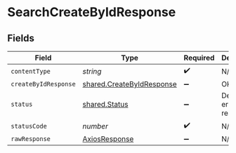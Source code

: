 # SearchCreateByIdResponse


## Fields

| Field                                                                  | Type                                                                   | Required                                                               | Description                                                            |
| ---------------------------------------------------------------------- | ---------------------------------------------------------------------- | ---------------------------------------------------------------------- | ---------------------------------------------------------------------- |
| `contentType`                                                          | *string*                                                               | :heavy_check_mark:                                                     | N/A                                                                    |
| `createByIdResponse`                                                   | [shared.CreateByIdResponse](../../models/shared/createbyidresponse.md) | :heavy_minus_sign:                                                     | OK                                                                     |
| `status`                                                               | [shared.Status](../../models/shared/status.md)                         | :heavy_minus_sign:                                                     | Default error response                                                 |
| `statusCode`                                                           | *number*                                                               | :heavy_check_mark:                                                     | N/A                                                                    |
| `rawResponse`                                                          | [AxiosResponse](https://axios-http.com/docs/res_schema)                | :heavy_minus_sign:                                                     | N/A                                                                    |